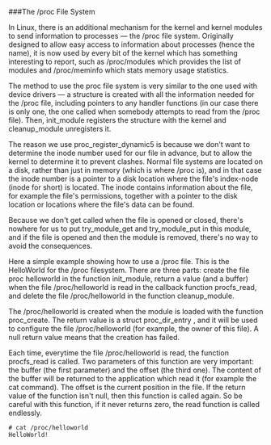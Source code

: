 ###The /proc File System

In Linux, there is an additional mechanism for the kernel and kernel modules to send information to processes — the /proc file system. Originally designed to allow easy access to information about processes (hence the name), it is now used by every bit of the kernel which has something interesting to report, such as /proc/modules which provides the list of modules and /proc/meminfo which stats memory usage statistics.

The method to use the proc file system is very similar to the one used with device drivers — a structure is created with all the information needed for the /proc file, including pointers to any handler functions (in our case there is only one, the one called when somebody attempts to read from the /proc file). Then, init_module registers the structure with the kernel and cleanup_module unregisters it.

The reason we use proc_register_dynamic5 is because we don't want to determine the inode number used for our file in advance, but to allow the kernel to determine it to prevent clashes. Normal file systems are located on a disk, rather than just in memory (which is where /proc is), and in that case the inode number is a pointer to a disk location where the file's index-node (inode for short) is located. The inode contains information about the file, for example the file's permissions, together with a pointer to the disk location or locations where the file's data can be found.

Because we don't get called when the file is opened or closed, there's nowhere for us to put try_module_get and try_module_put in this module, and if the file is opened and then the module is removed, there's no way to avoid the consequences.

Here a simple example showing how to use a /proc file. This is the HelloWorld for the /proc filesystem. There are three parts: create the file proc helloworld in the function init_module, return a value (and a buffer) when the file /proc/helloworld is read in the callback function procfs_read, and delete the file /proc/helloworld in the function cleanup_module.

The /proc/helloworld is created when the module is loaded with the function proc_create. The return value is a struct proc_dir_entry , and it will be used to configure the file /proc/helloworld (for example, the owner of this file). A null return value means that the creation has failed.

Each time, everytime the file /proc/helloworld is read, the function procfs_read is called. Two parameters of this function are very important: the buffer (the first parameter) and the offset (the third one). The content of the buffer will be returned to the application which read it (for example the cat command). The offset is the current position in the file. If the return value of the function isn't null, then this function is called again. So be careful with this function, if it never returns zero, the read function is called endlessly.
```
# cat /proc/helloworld
HelloWorld!
```

